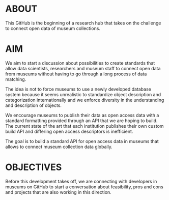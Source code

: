 # ABOUT
This GitHub is the beginning of a research hub that takes on the challenge to connect open data of museum collections. 

# AIM
We aim to start a discussion about possibilities to create standards that allow data scientists, researchers and museum staff to connect open data from museums without having to go through a long process of data matching. 

The idea is not to force museums to use a newly developed database system because it seems unrealistic to standardize object description and categorization internationally and we enforce diversity in the understanding and description of objects. 

We encourage museums to publish their data as open access data with a standard formatting provided through an API that we are hoping to build. The current state of the art that each institution publishes their own custom build API and differing open access descriptors is inefficient.

The goal is to build a standard API for open access data in museums that allows to connect museum collection data globally. 

# OBJECTIVES
Before this development takes off, we are connecting with developers in museums on GitHub to start a conversation about feasibility, pros and cons and projects that are also working in this direction. 
